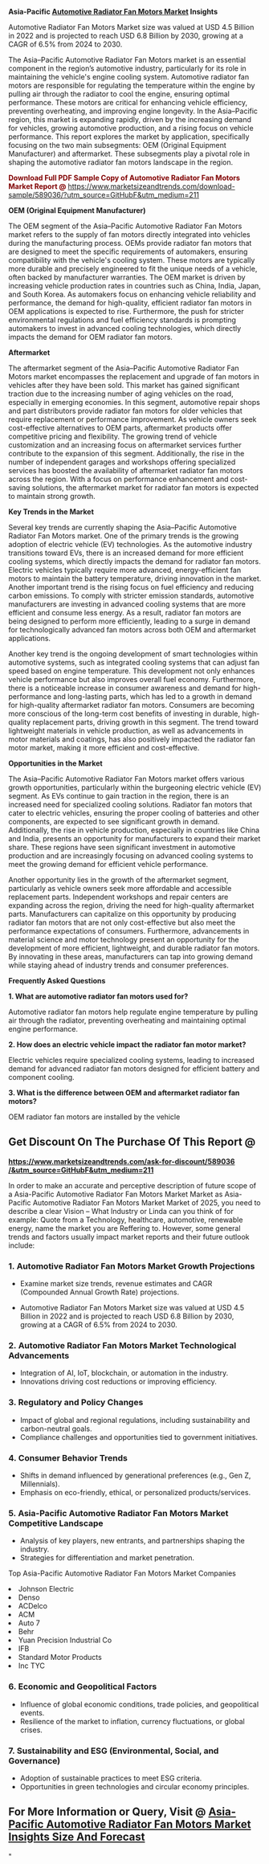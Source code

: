<p><strong>Asia-Pacific&nbsp;<a href=""https://www.marketsizeandtrends.com/download-sample/589036/&amp;utm_source=GitHubF&amp;utm_medium=211"">Automotive Radiator Fan Motors Market</a> Insights</strong></p><p>Automotive Radiator Fan Motors Market size was valued at USD 4.5 Billion in 2022 and is projected to reach USD 6.8 Billion by 2030, growing at a CAGR of 6.5% from 2024 to 2030.</p><p><p>The Asia–Pacific Automotive Radiator Fan Motors market is an essential component in the region’s automotive industry, particularly for its role in maintaining the vehicle's engine cooling system. Automotive radiator fan motors are responsible for regulating the temperature within the engine by pulling air through the radiator to cool the engine, ensuring optimal performance. These motors are critical for enhancing vehicle efficiency, preventing overheating, and improving engine longevity. In the Asia–Pacific region, this market is expanding rapidly, driven by the increasing demand for vehicles, growing automotive production, and a rising focus on vehicle performance. This report explores the market by application, specifically focusing on the two main subsegments: OEM (Original Equipment Manufacturer) and aftermarket. These subsegments play a pivotal role in shaping the automotive radiator fan motors landscape in the region. <p><strong><span style="color: #800000;">Download Full PDF Sample Copy of Automotive Radiator Fan Motors Market Report @</span>&nbsp;</strong><a href="https://www.marketsizeandtrends.com/download-sample/589036/?utm_source=GitHubF&amp;utm_medium=211" target="_blank">https://www.marketsizeandtrends.com/download-sample/589036/?utm_source=GitHubF&amp;utm_medium=211</a></p></p><p><strong>OEM (Original Equipment Manufacturer)</strong></p><p>The OEM segment of the Asia–Pacific Automotive Radiator Fan Motors market refers to the supply of fan motors directly integrated into vehicles during the manufacturing process. OEMs provide radiator fan motors that are designed to meet the specific requirements of automakers, ensuring compatibility with the vehicle's cooling system. These motors are typically more durable and precisely engineered to fit the unique needs of a vehicle, often backed by manufacturer warranties. The OEM market is driven by increasing vehicle production rates in countries such as China, India, Japan, and South Korea. As automakers focus on enhancing vehicle reliability and performance, the demand for high-quality, efficient radiator fan motors in OEM applications is expected to rise. Furthermore, the push for stricter environmental regulations and fuel efficiency standards is prompting automakers to invest in advanced cooling technologies, which directly impacts the demand for OEM radiator fan motors.<p><strong>Aftermarket</strong></p><p>The aftermarket segment of the Asia–Pacific Automotive Radiator Fan Motors market encompasses the replacement and upgrade of fan motors in vehicles after they have been sold. This market has gained significant traction due to the increasing number of aging vehicles on the road, especially in emerging economies. In this segment, automotive repair shops and part distributors provide radiator fan motors for older vehicles that require replacement or performance improvement. As vehicle owners seek cost-effective alternatives to OEM parts, aftermarket products offer competitive pricing and flexibility. The growing trend of vehicle customization and an increasing focus on aftermarket services further contribute to the expansion of this segment. Additionally, the rise in the number of independent garages and workshops offering specialized services has boosted the availability of aftermarket radiator fan motors across the region. With a focus on performance enhancement and cost-saving solutions, the aftermarket market for radiator fan motors is expected to maintain strong growth.<p><strong>Key Trends in the Market</strong></p><p>Several key trends are currently shaping the Asia–Pacific Automotive Radiator Fan Motors market. One of the primary trends is the growing adoption of electric vehicle (EV) technologies. As the automotive industry transitions toward EVs, there is an increased demand for more efficient cooling systems, which directly impacts the demand for radiator fan motors. Electric vehicles typically require more advanced, energy-efficient fan motors to maintain the battery temperature, driving innovation in the market. Another important trend is the rising focus on fuel efficiency and reducing carbon emissions. To comply with stricter emission standards, automotive manufacturers are investing in advanced cooling systems that are more efficient and consume less energy. As a result, radiator fan motors are being designed to perform more efficiently, leading to a surge in demand for technologically advanced fan motors across both OEM and aftermarket applications.<p>Another key trend is the ongoing development of smart technologies within automotive systems, such as integrated cooling systems that can adjust fan speed based on engine temperature. This development not only enhances vehicle performance but also improves overall fuel economy. Furthermore, there is a noticeable increase in consumer awareness and demand for high-performance and long-lasting parts, which has led to a growth in demand for high-quality aftermarket radiator fan motors. Consumers are becoming more conscious of the long-term cost benefits of investing in durable, high-quality replacement parts, driving growth in this segment. The trend toward lightweight materials in vehicle production, as well as advancements in motor materials and coatings, has also positively impacted the radiator fan motor market, making it more efficient and cost-effective.<p><strong>Opportunities in the Market</strong></p><p>The Asia–Pacific Automotive Radiator Fan Motors market offers various growth opportunities, particularly within the burgeoning electric vehicle (EV) segment. As EVs continue to gain traction in the region, there is an increased need for specialized cooling solutions. Radiator fan motors that cater to electric vehicles, ensuring the proper cooling of batteries and other components, are expected to see significant growth in demand. Additionally, the rise in vehicle production, especially in countries like China and India, presents an opportunity for manufacturers to expand their market share. These regions have seen significant investment in automotive production and are increasingly focusing on advanced cooling systems to meet the growing demand for efficient vehicle performance.<p>Another opportunity lies in the growth of the aftermarket segment, particularly as vehicle owners seek more affordable and accessible replacement parts. Independent workshops and repair centers are expanding across the region, driving the need for high-quality aftermarket parts. Manufacturers can capitalize on this opportunity by producing radiator fan motors that are not only cost-effective but also meet the performance expectations of consumers. Furthermore, advancements in material science and motor technology present an opportunity for the development of more efficient, lightweight, and durable radiator fan motors. By innovating in these areas, manufacturers can tap into growing demand while staying ahead of industry trends and consumer preferences.</p><p><strong>Frequently Asked Questions</strong></p><p><strong>1. What are automotive radiator fan motors used for?</strong></p><p>Automotive radiator fan motors help regulate engine temperature by pulling air through the radiator, preventing overheating and maintaining optimal engine performance.</p><p><strong>2. How does an electric vehicle impact the radiator fan motor market?</strong></p><p>Electric vehicles require specialized cooling systems, leading to increased demand for advanced radiator fan motors designed for efficient battery and component cooling.</p><p><strong>3. What is the difference between OEM and aftermarket radiator fan motors?</strong></p><p>OEM radiator fan motors are installed by the vehicle</p><h2><strong>Get Discount On The Purchase Of This Report @&nbsp;</strong></h2><p><strong><a href=""https://www.marketsizeandtrends.com/ask-for-discount/589036/&amp;utm_source=GitHubF&amp;utm_medium=211"" target=""_blank"">https://www.marketsizeandtrends.com/ask-for-discount/589036<br />/&amp;utm_source=GitHubF&amp;utm_medium=211</a></strong></p><p>In order to make an accurate and perceptive description of future scope of a Asia-Pacific&nbsp;Automotive Radiator Fan Motors Market Market as Asia-Pacific&nbsp;Automotive Radiator Fan Motors Market Market of 2025, you need to describe a clear Vision &ndash; What Industry or Linda can you think of for example: Quote from a Technology, healthcare, automotive, renewable energy, name the market you are Reffering to. However, some general trends and factors usually impact market reports and their future outlook include:</p><h3>1.&nbsp;<strong>Automotive Radiator Fan Motors Market Growth Projections</strong></h3><ul><li>Examine market size trends, revenue estimates and CAGR (Compounded Annual Growth Rate) projections.</li><li><p>Automotive Radiator Fan Motors Market size was valued at USD 4.5 Billion in 2022 and is projected to reach USD 6.8 Billion by 2030, growing at a CAGR of 6.5% from 2024 to 2030.</p></li></ul><h3>2.&nbsp;<strong>Automotive Radiator Fan Motors Market Technological Advancements</strong></h3><ul><li>Integration of AI, IoT, blockchain, or automation in the industry.</li><li>Innovations driving cost reductions or improving efficiency.</li></ul><h3>3.&nbsp;<strong>Regulatory and Policy Changes</strong></h3><ul><li>Impact of global and regional regulations, including sustainability and carbon-neutral goals.</li><li>Compliance challenges and opportunities tied to government initiatives.</li></ul><h3>4.&nbsp;<strong>Consumer Behavior Trends</strong></h3><ul><li>Shifts in demand influenced by generational preferences (e.g., Gen Z, Millennials).</li><li>Emphasis on eco-friendly, ethical, or personalized products/services.</li></ul><h3>5.&nbsp;<strong>Asia-Pacific Automotive Radiator Fan Motors Market Competitive Landscape</strong></h3><ul><li>Analysis of key players, new entrants, and partnerships shaping the industry.</li><li>Strategies for differentiation and market penetration.</li></ul><p data-pm-slice=""1 1 []"">Top Asia-Pacific Automotive Radiator Fan Motors Market Companies</p><div data-test-id=""""><p><li>Johnson Electric</li><li> Denso</li><li> ACDelco</li><li> ACM</li><li> Auto 7</li><li> Behr</li><li> Yuan Precision Industrial Co</li><li> IFB</li><li> Standard Motor Products</li><li> Inc TYC</li></p></div><h3>6.&nbsp;<strong>Economic and Geopolitical Factors</strong></h3><ul><li>Influence of global economic conditions, trade policies, and geopolitical events.</li><li>Resilience of the market to inflation, currency fluctuations, or global crises.</li></ul><h3>7.&nbsp;<strong>Sustainability and ESG (Environmental, Social, and Governance)</strong></h3><ul><li>Adoption of sustainable practices to meet ESG criteria.</li><li>Opportunities in green technologies and circular economy principles.</li></ul><h2><strong>For More Information or Query, Visit @&nbsp;</strong><a href=""https://www.verifiedmarketreports.com/product/automotive-radiator-fan-motors-market/"" target=""_blank"">Asia-Pacific Automotive Radiator Fan Motors Market Insights Size And Forecast</a></h2>"
